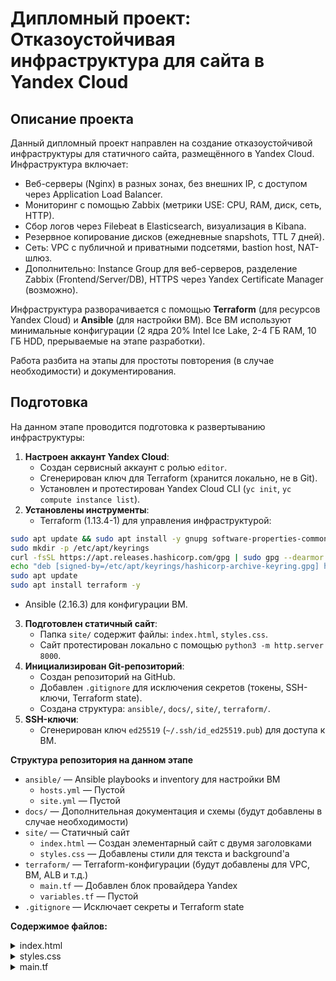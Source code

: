 # Дипломный проект: Отказоустойчивая инфраструктура для сайта в Yandex Cloud

## Описание проекта
Данный дипломный проект направлен на создание отказоустойчивой инфраструктуры для статичного сайта, размещённого в Yandex Cloud.
Инфраструктура включает:
- Веб-серверы (Nginx) в разных зонах, без внешних IP, с доступом через Application Load Balancer.
- Мониторинг с помощью Zabbix (метрики USE: CPU, RAM, диск, сеть, HTTP).
- Сбор логов через Filebeat в Elasticsearch, визуализация в Kibana.
- Резервное копирование дисков (ежедневные snapshots, TTL 7 дней).
- Сеть: VPC с публичной и приватными подсетями, bastion host, NAT-шлюз.
- Дополнительно: Instance Group для веб-серверов, разделение Zabbix (Frontend/Server/DB), HTTPS через Yandex Certificate Manager (возможно).

Инфраструктура разворачивается с помощью **Terraform** (для ресурсов Yandex Cloud) и **Ansible** (для настройки ВМ). Все ВМ используют минимальные конфигурации (2 ядра 20% Intel Ice Lake, 2-4 ГБ RAM, 10 ГБ HDD, прерываемые на этапе разработки).

Работа разбита на этапы для простоты повторения (в случае необходимости) и документирования.

## Подготовка
На данном этапе проводится подготовка к развертыванию инфраструктуры:
1. **Настроен аккаунт Yandex Cloud**:
   - Создан сервисный аккаунт с ролью `editor`.
   - Сгенерирован ключ для Terraform (хранится локально, не в Git).
   - Установлен и протестирован Yandex Cloud CLI (`yc init`, `yc compute instance list`).
2. **Установлены инструменты**:
   - Terraform (1.13.4-1) для управления инфраструктурой:
  ```bash
  sudo apt update && sudo apt install -y gnupg software-properties-common
  sudo mkdir -p /etc/apt/keyrings
  curl -fsSL https://apt.releases.hashicorp.com/gpg | sudo gpg --dearmor -o /etc/apt/keyrings/hashicorp-archive-keyring.gpg
  echo "deb [signed-by=/etc/apt/keyrings/hashicorp-archive-keyring.gpg] https://apt.releases.hashicorp.com $(lsb_release -cs) main" | sudo tee /etc/apt/sources.list.d/hashicorp.list
  sudo apt update
  sudo apt install terraform -y
  ```
   - Ansible (2.16.3) для конфигурации ВМ.
3. **Подготовлен статичный сайт**:
   - Папка `site/` содержит файлы: `index.html`, `styles.css`.
   - Сайт протестирован локально с помощью `python3 -m http.server 8000`.
4. **Инициализирован Git-репозиторий**:
   - Создан репозиторий на GitHub.
   - Добавлен `.gitignore` для исключения секретов (токены, SSH-ключи, Terraform state).
   - Создана структура: `ansible/`, `docs/`, `site/`, `terraform/`.
5. **SSH-ключи**:
   - Сгенерирован ключ `ed25519` (`~/.ssh/id_ed25519.pub`) для доступа к ВМ.

**Структура репозитория на данном этапе**
- `ansible/` — Ansible playbooks и inventory для настройки ВМ
  - `hosts.yml` — Пустой
  - `site.yml` — Пустой
- `docs/` — Дополнительная документация и схемы (будут добавлены в случае необходимости)
- `site/` — Статичный сайт
  - `index.html` — Создан элементарный сайт с двумя заголовками
  - `styles.css` — Добавлены стили для текста и background'а
- `terraform/` — Terraform-конфигурации (будут добавлены для VPC, ВМ, ALB и т.д.)
  - `main.tf` — Добавлен блок провайдера Yandex
  - `variables.tf` — Пустой
- `.gitignore` — Исключает секреты и Terraform state

**Содержимое файлов:**

<details>
<summary>index.html</summary>

```html
<!DOCTYPE html>
<html lang="en">
<head>
    <meta charset="UTF-8">
    <meta name="viewport" content="width=device-width, initial-scale=1.0">
    <title>Diploma Site</title>
    <link rel="stylesheet" href="styles.css">
</head>
<body>
    <h1>Test site for Netology Diploma</h1>
    <p>And this background is light blue. Relaxing, isn't it?</p>
</body>
</html>
```

</details>

<details>
<summary>styles.css</summary>

```css
body {
    background-color: lightblue;
    font-family: Arial, sans-serif;
    text-align: center;
    margin: 50px;
}
h1 {
    color: navy;
}
p {
    font-size: 18px;
    color: darkgreen;
}
```

</details>

<details>
<summary>main.tf</summary>

```hcl
terraform {
  required_providers {
    yandex = {
      source = "yandex-cloud/yandex"
    }
  }
}
provider "yandex" {
  token     = var.yc_token
  cloud_id  = var.cloud_id
  folder_id = var.folder_id
  zone      = "ru-central1-a"
}
```
</details>